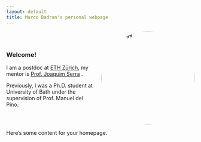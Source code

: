 ```yaml
---
layout: default
title: Marco Badran's personal webpage
---
```


<div style="display: flex; align-items: center;">
  <div style="flex: 1;">
    <h3>Welcome!</h3>
    <p>I am a postdoc at <a href="https://math.ethz.ch">ETH Zürich</a>, my mentor is <a href="https://people.math.ethz.ch/~serraj/">Prof. Joaquim Serra</a>
.</p> 
    <p>Previously, I was a Ph.D. student at University of Bath under the supervision of Prof. Manuel del Pino.</p>
  </div>
  <div style="flex: 0;">
    <img src="{{ site.baseurl }}/img.jpg" alt="My Image" title="My Image"
         style="border-radius: 50%; width: auto; height: 250px; object-fit: cover; aspect-ratio: 1 / 1; margin-left: 20px;"/>
  </div>
</div>



Here’s some content for your homepage.
